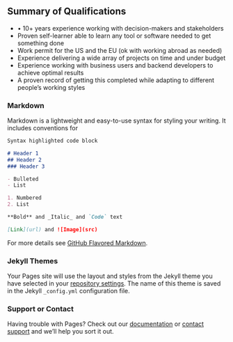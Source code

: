 ## Summary of Qualifications

- •	10+ years experience working with decision-makers and stakeholders
-	Proven self-learner able to learn any tool or software needed to get something done
-	Work permit for the US and the EU (ok with working abroad as needed)
-	Experience delivering a wide array of projects on time and under budget
-	Experience working with business users and backend developers to achieve optimal results
-	A proven record of getting this completed while adapting to different people’s working styles

### Markdown

Markdown is a lightweight and easy-to-use syntax for styling your writing. It includes conventions for

```markdown
Syntax highlighted code block

# Header 1
## Header 2
### Header 3

- Bulleted
- List

1. Numbered
2. List

**Bold** and _Italic_ and `Code` text

[Link](url) and ![Image](src)
```

For more details see [GitHub Flavored Markdown](https://guides.github.com/features/mastering-markdown/).

### Jekyll Themes

Your Pages site will use the layout and styles from the Jekyll theme you have selected in your [repository settings](https://github.com/ibizavacations/ibizavacations.github.io/settings). The name of this theme is saved in the Jekyll `_config.yml` configuration file.

### Support or Contact

Having trouble with Pages? Check out our [documentation](https://docs.github.com/categories/github-pages-basics/) or [contact support](https://support.github.com/contact) and we’ll help you sort it out.
